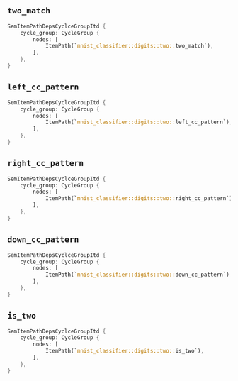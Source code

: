 ## `two_match`

```rust
SemItemPathDepsCyclceGroupItd {
    cycle_group: CycleGroup {
        nodes: [
            ItemPath(`mnist_classifier::digits::two::two_match`),
        ],
    },
}
```

## `left_cc_pattern`

```rust
SemItemPathDepsCyclceGroupItd {
    cycle_group: CycleGroup {
        nodes: [
            ItemPath(`mnist_classifier::digits::two::left_cc_pattern`),
        ],
    },
}
```

## `right_cc_pattern`

```rust
SemItemPathDepsCyclceGroupItd {
    cycle_group: CycleGroup {
        nodes: [
            ItemPath(`mnist_classifier::digits::two::right_cc_pattern`),
        ],
    },
}
```

## `down_cc_pattern`

```rust
SemItemPathDepsCyclceGroupItd {
    cycle_group: CycleGroup {
        nodes: [
            ItemPath(`mnist_classifier::digits::two::down_cc_pattern`),
        ],
    },
}
```

## `is_two`

```rust
SemItemPathDepsCyclceGroupItd {
    cycle_group: CycleGroup {
        nodes: [
            ItemPath(`mnist_classifier::digits::two::is_two`),
        ],
    },
}
```
